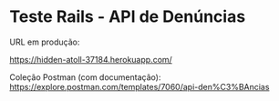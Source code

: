 # Teste Rails - API de Denúncias

URL em produção:

https://hidden-atoll-37184.herokuapp.com/

Coleção Postman (com documentação): 
https://explore.postman.com/templates/7060/api-den%C3%BAncias 

